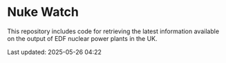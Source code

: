 # Nuke Watch

This repository includes code for retrieving the latest information available on the output of EDF nuclear power plants in the UK.

Last updated: 2025-05-26 04:22